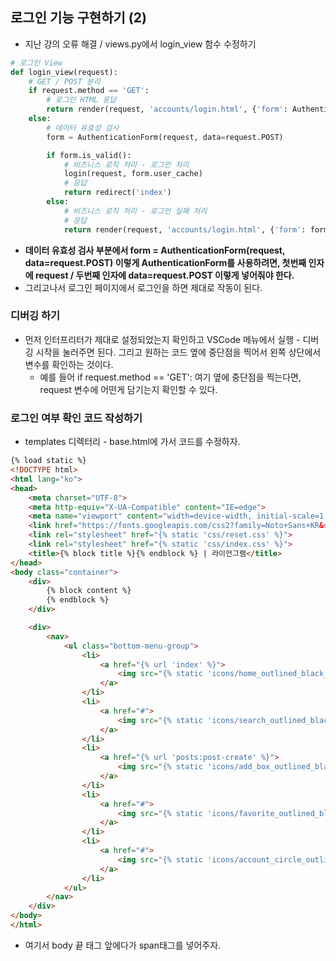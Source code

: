 ## 로그인 기능 구현하기 (2)
- 지난 강의 오류 해결 / views.py에서 login_view 함수 수정하기

```python
# 로그인 View
def login_view(request):
    # GET / POST 분리
    if request.method == 'GET':
        # 로그인 HTML 응답
        return render(request, 'accounts/login.html', {'form': AuthenticationForm()})
    else:
        # 데이터 유효성 검사
        form = AuthenticationForm(request, data=request.POST)

        if form.is_valid():
            # 비즈니스 로직 처리 - 로그인 처리
            login(request, form.user_cache)
            # 응답 
            return redirect('index')
        else:
            # 비즈니스 로직 처리 - 로그인 실패 처리
            # 응답
            return render(request, 'accounts/login.html', {'form': form})
```

- **데이터 유효성 검사 부분에서 form = AuthenticationForm(request, data=request.POST) 이렇게 AuthenticationForm를 사용하려면, 첫번째 인자에 request / 두번째 인자에 data=request.POST 이렇게 넣어줘야 한다.**
- 그리고나서 로그인 페이지에서 로그인을 하면 제대로 작동이 된다.


### 디버깅 하기
- 먼저 인터프리터가 제대로 설정되었는지 확인하고 VSCode 메뉴에서 실행 - 디버깅 시작을 눌러주면 된다. 그리고 원하는 코드 옆에 중단점을 찍어서 왼쪽 상단에서 변수를 확인하는 것이다. 
  - 예를 들어 if request.method == 'GET': 여기 옆에 중단점을 찍는다면, request 변수에 어떤게 담기는지 확인할 수 있다.



### 로그인 여부 확인 코드 작성하기
- templates 디렉터리 - base.html에 가서 코드를 수정하자. 

```html
{% load static %}
<!DOCTYPE html>
<html lang="ko">
<head>
    <meta charset="UTF-8">
    <meta http-equiv="X-UA-Compatible" content="IE=edge">
    <meta name="viewport" content="width=device-width, initial-scale=1.0">
    <link href="https://fonts.googleapis.com/css2?family=Noto+Sans+KR&display=swap" rel="stylesheet">
    <link rel="stylesheet" href="{% static 'css/reset.css' %}">
    <link rel="stylesheet" href="{% static 'css/index.css' %}">
    <title>{% block title %}{% endblock %} | 라이언그램</title>
</head>
<body class="container">
    <div>
        {% block content %}
        {% endblock %}
    </div>

    <div>
        <nav>
            <ul class="bottom-menu-group">
                <li>
                    <a href="{% url 'index' %}">
                        <img src="{% static 'icons/home_outlined_black_36dp.svg' %}" alt="홈"/>
                    </a>
                </li>
                <li>
                    <a href="#">
                        <img src="{% static 'icons/search_outlined_black_36dp.svg' %}" alt="검색"/>
                    </a>
                </li>
                <li>
                    <a href="{% url 'posts:post-create' %}">
                        <img src="{% static 'icons/add_box_outlined_black_36dp.svg' %}" alt="글쓰기"/>
                    </a>
                </li>
                <li>
                    <a href="#">
                        <img src="{% static 'icons/favorite_outlined_black_36dp.svg' %}" alt="좋아요"/>
                    </a>
                </li>
                <li>
                    <a href="#">
                        <img src="{% static 'icons/account_circle_outlined_black_36dp.svg' %}" alt="프로필"/>
                    </a>
                </li>
            </ul>
        </nav>
    </div>
</body>
</html>
```

- 여기서 body 끝 태그 앞에다가 span태그를 넣어주자.





